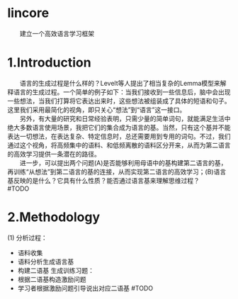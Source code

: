 # lincore
&ensp;&ensp;&ensp;&ensp;建立一个高效语言学习框架
# 1.Introduction
&ensp;&ensp;&ensp;&ensp;语言的生成过程是什么样的？Levelt等人提出了相当复杂的Lemma模型来解释语言的生成过程。一个简单的例子如下：当我们接收到一些信息后，脑中会出现一些想法，当我们打算将它表达出来时，这些想法被组装成了具体的短语和句子。这里我们采用最简化的视角，即只关心“想法”到“语言”这一接口。<br>
&ensp;&ensp;&ensp;&ensp;另外，有大量的研究和日常经验表明，只需少量的简单词句，就能满足生活中绝大多数语言使用场景，我把它们的集合成为语言的基。当然，只有这个基并不能表达一切想法，在表达复杂、特定信息时，总还需要用到专用的词句。不过，我们通过这个视角，将高频集中的语料、和低频离散的语料区分开来，从而为第二语言的高效学习提供一条潜在的路径。<br>
&ensp;&ensp;&ensp;&ensp;进一步，可以提出两个问题(A)是否能够利用母语中的基构建第二语言的基，再训练“从想法”到第二语言的基的连接，从而实现第二语言的高效学习；(B)语言基反映的是什么？它具有什么性质？能否通过语言基来理解思维过程？<br>
#TODO
# 2.Methodology
(1)
分析过程：
- 语料收集
- 语料分析生成语言基
- 构建二语基
生成训练习题：
- 根据二语基构造激励问题
- 学习者根据激励问题引导说出对应二语基
#TODO

